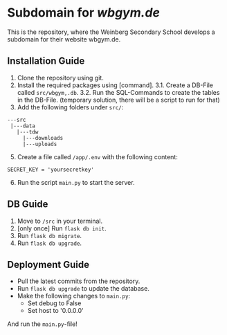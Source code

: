 # Subdomain for _wbgym.de_

This is the repository, where the Weinberg Secondary School develops a subdomain for their website wbgym.de.

## Installation Guide

1. Clone the repository using git.
2. Install the required packages using [command].
3.1. Create a DB-File called `src/wbgym,.db`.
3.2. Run the SQL-Commands to create the tables in the DB-File. (temporary solution, there will be a script to run for that)
4. Add the following folders under `src/`:

```text
---src
 |---data
   |---tdw
     |---downloads
     |---uploads
```

5. Create a file called `/app/.env` with the following content:

```.env
SECRET_KEY = 'yoursecretkey'
```

6. Run the script `main.py` to start the server.

## DB Guide

1. Move to `/src` in your terminal.
2. [only once] Run `flask db init`.
3. Run `flask db migrate`.
4. Run `flask db upgrade`.

## Deployment Guide

- Pull the latest commits from the repository.
- Run `flask db upgrade` to update the database.
- Make the following changes to `main.py`:
  - Set debug to False
  - Set host to '0.0.0.0'

And run the `main.py`-file!
